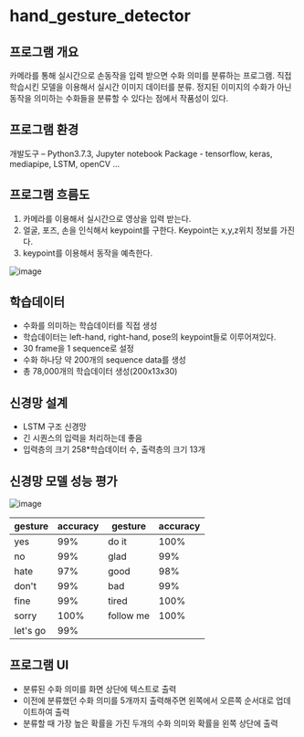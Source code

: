 # hand_gesture_detector
## 프로그램 개요
  카메라를 통해 실시간으로 손동작을 입력 받으면 수화 의미를 분류하는 프로그램.
  직접 학습시킨 모델을 이용해서 실시간 이미지 데이터를 분류.
  정지된 이미지의 수화가 아닌 동작을 의미하는 수화들을 분류할 수 있다는 점에서 작품성이 있다.

## 프로그램 환경
  개발도구 – Python3.7.3, Jupyter notebook
  Package  - tensorflow, keras, mediapipe, LSTM, openCV …

## 프로그램 흐름도
  1. 카메라를 이용해서 실시간으로 영상을 입력 받는다.
  2.  얼굴, 포즈, 손을 인식해서 keypoint를 구한다. Keypoint는 x,y,z위치 정보를 가진다.
  3.  keypoint를 이용해서 동작을 예측한다.
  
![image](https://user-images.githubusercontent.com/59434021/187091843-475ec7d0-1c6d-419f-966c-fb8b70baceb2.png)

## 학습데이터
  - 수화를 의미하는 학습데이터를 직접 생성<br/>
  - 학습데이터는 left-hand, right-hand, pose의 keypoint들로 이루어져있다.<br/>
  - 30 frame을 1 sequence로 설정 <br/>
  - 수화 하나당 약 200개의 sequence data를 생성 <br/>
  - 총 78,000개의 학습데이터 생성(200x13x30)<br/>
  
## 신경망 설계 
 - LSTM 구조 신경망
 - 긴 시퀀스의 입력을 처리하는데 좋음
 - 입력층의 크기 258*학습데이터 수, 출력층의 크기 13개
 
## 신경망 모델 성능 평가
![image](https://user-images.githubusercontent.com/59434021/187091485-0d943255-5902-417a-89de-eab54142e42c.png)

| gesture  | accuracy | gesture   | accuracy |
|----------|----------|-----------|----------|
| yes      | 99%      | do it     | 100%     |
| no       | 99%      | glad      | 99%      |
| hate     | 97%      | good      | 98%      |
| don't    | 99%      | bad       | 99%      |
| fine     | 99%      | tired     | 100%     |
| sorry    | 100%     | follow me | 100%     |
| let's go | 99%      |           |          |
 
## 프로그램 UI
  - 분류된 수화 의미를 화면 상단에 텍스트로 출력 
  - 이전에 분류했던 수화 의미를 5개까지 출력해주면 왼쪽에서 오른쪽 순서대로 업데이트하여 출력
  - 분류할 때 가장 높은 확률을 가진 두개의 수화 의미와 확률을 왼쪽 상단에 출력

